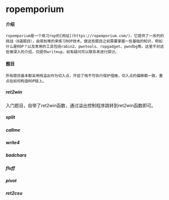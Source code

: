 # ropemporium

#### 介绍
   	ropemporium是一个练习rop的[网站](https://ropemporium.com/)，它提供了一系列的挑战（8道题目），由易到难的来练习ROP技术。做这些题目之前需要掌握一些基础的知识，例如什么是ROP？以及常用的工具包括rabin2、pwntools、ropgadget、pwndbg等。这里不对这些做深入的介绍，仅提供writeup，如有疑问可以联系来进行探讨。

#### 题目

  	所有题目基本都采用栈溢出作为切入点，开启了栈不可执行保护措施，切入点的偏移都一致，重点在如何构造ROP链上。

##### ret2win

​	入门题目，自带了ret2win函数，通过溢出控制程序跳转到ret2win函数即可。  

##### split

##### callme

##### write4

##### badchars

##### fluff

##### pivot

##### ret2csu

